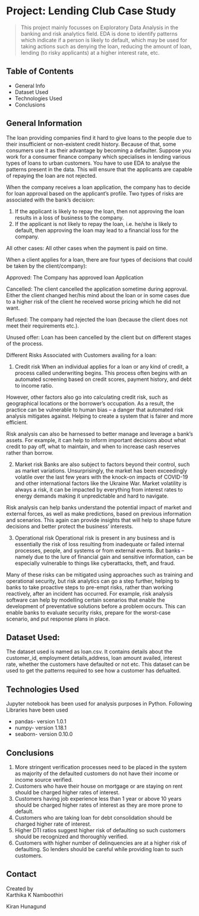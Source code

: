 # Project: Lending Club Case Study
> This project mainly focusses on Exploratory Data Analysis in the banking and risk analytics field. EDA is done to identify patterns which indicate if a person is 
likely to default, which may be used for taking actions such as denying the loan, reducing the amount of loan, lending (to risky applicants) at a higher interest rate,
etc.


## Table of Contents
* General Info
* Dataset Used
* Technologies Used
* Conclusions


## General Information
The loan providing companies find it hard to give loans to the people due to their insufficient or non-existent credit history. Because of that, some consumers use it as
their advantage by becoming a defaulter. Suppose you work for a consumer finance company which specialises in lending various types of loans to urban customers. 
You have to use EDA to analyse the patterns present in the data. This will ensure that the applicants are capable of repaying the loan are not rejected.

When the company receives a loan application, the company has to decide for loan approval based on the applicant’s profile. Two types of risks are associated with the
bank’s decision:

1. If the applicant is likely to repay the loan, then not approving the loan results in a loss of business to the company.
2. If the applicant is not likely to repay the loan, i.e. he/she is likely to default, then approving the loan may lead to a financial loss for the company.

All other cases: All other cases when the payment is paid on time.

When a client applies for a loan, there are four types of decisions that could be taken by the client/company):

Approved:
The Company has approved loan Application

Cancelled:
The client cancelled the application sometime during approval. Either the client changed her/his mind about the loan or in some cases due to a higher risk 
of the client he received worse pricing which he did not want.

Refused:
The company had rejected the loan (because the client does not meet their requirements etc.).

Unused offer:
Loan has been cancelled by the client but on different stages of the process.

Different Risks Associated with Customers availing for a loan:

1. Credit risk
When an individual applies for a loan or any kind of credit, a process called underwriting begins. This process often begins with an automated screening based on 
credit scores, payment history, and debt to income ratio.

However, other factors also go into calculating credit risk, such as geographical locations or the borrower’s occupation. As a result, the practice can be vulnerable
to human bias – a danger that automated risk analysis mitigates against. Helping to create a system that is fairer and more efficient.

Risk analysis can also be harnessed to better manage and leverage a bank’s assets. For example, it can help to inform important decisions about what credit to pay off,
what to maintain, and when to increase cash reserves rather than borrow.

2. Market risk
Banks are also subject to factors beyond their control, such as market variations. 
Unsurprisingly, the market has been exceedingly volatile over the last few years with the knock-on impacts of COVID-19 and other international factors like the 
Ukraine War. Market volatility is always a risk, it can be impacted by everything from interest rates to energy demands making it unpredictable and hard to navigate.

Risk analysis can help banks understand the potential impact of market and external forces, as well as make predictions, based on previous information and scenarios.
This again can provide insights that will help to shape future decisions and better protect the business’ interests.

3. Operational risk
Operational risk is present in any business and is essentially the risk of loss resulting from inadequate or failed internal processes, 
people, and systems or from external events. But banks – namely due to the lure of financial gain and sensitive information,
 can be especially vulnerable to things like cyberattacks, theft, and fraud.

Many of these risks can be mitigated using approaches such as training and operational security, but risk analytics can go a step further, helping to banks to take 
proactive steps to pre-empt risks, rather than working reactively, after an incident has occurred. For example, risk analysis software can help by modelling certain
scenarios that enable the development of preventative solutions  before a problem occurs. This can enable banks to evaluate security risks, prepare for the worst-case
scenario, and put response plans in place.


## Dataset Used:
The dataset used is named as loan.csv. It contains details about the customer_id, employment details,address, loan amount availed, interest rate, whether the customers
have defaulted or not etc. This dataset can be used to get the patterns required to see how a customer has defualted.

## Technologies Used
Jupyter notebook has been used for analysis purposes in Python. Following Libraries have been used
- pandas- version 1.0.1
- numpy- version 1.18.1
- seaborn- version 0.10.0

## Conclusions
1. More stringent verification processes need to be placed in the system as majority of the defaulted customers 
do not have their income or income source verified.
2. Customers who have their house on mortgage or are staying on rent should be charged higher rates of interest.
3. Customers having job experience less than 1 year or above 10 years should be charged higher rates of interest 
as they are more prone to default.
4. Customers who are taking loan for debt consolidation should be charged higher rate of interest.
5. Higher DTI ratios suggest higher risk of defaulting so such customers should be recognized and thoroughly verified.
6. Customers with higher number of delinquencies are at a higher risk of defaulting. 
So lenders should be careful while providing loan to such customers.

## Contact
Created by  
Karthika K Namboothiri

Kiran Hunagund
